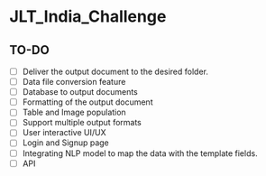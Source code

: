 # JLT_India_Challenge


## TO-DO
- [ ] Deliver the output document to the desired folder.
- [ ] Data file conversion feature
- [ ] Database to output documents
- [ ] Formatting of the output document
- [ ] Table and Image population
- [ ] Support multiple output formats
- [ ] User interactive UI/UX
- [ ] Login and Signup page
- [ ] Integrating NLP model to map the data with the template fields.
- [ ] API
